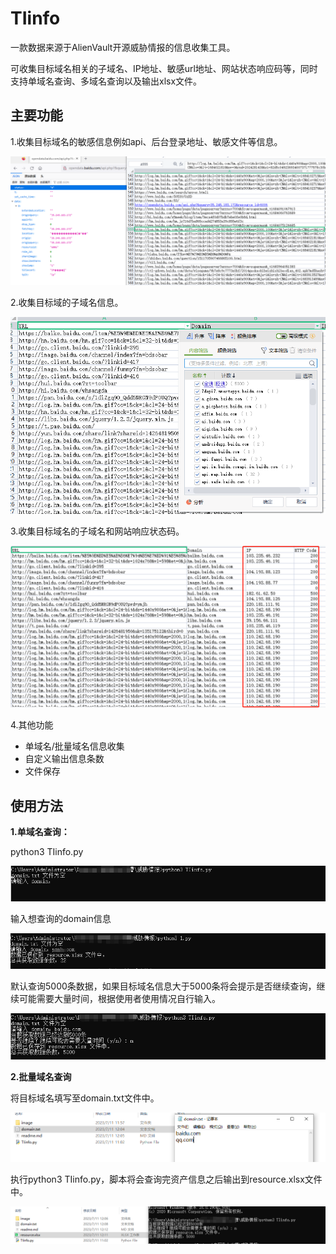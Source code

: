 # TIinfo

一款数据来源于AlienVault开源威胁情报的信息收集工具。

可收集目标域名相关的子域名、IP地址、敏感url地址、网站状态响应码等，同时支持单域名查询、多域名查询以及输出xlsx文件。

## 主要功能

1.收集目标域名的敏感信息例如api、后台登录地址、敏感文件等信息。

![](image/1.png)

2.收集目标域的子域名信息。

![](image/2.png)

3.收集目标域名的子域名和网站响应状态码。

![](image/3.png)

4.其他功能

- 单域名/批量域名信息收集
- 自定义输出信息条数
- 文件保存

## 使用方法

**1.单域名查询：**

python3 TIinfo.py

![](image/4.png)

输入想查询的domain信息

![](image/5.png)

默认查询5000条数据，如果目标域名信息大于5000条将会提示是否继续查询，继续可能需要大量时间，根据使用者使用情况自行输入。

![](image/6.png)

**2.批量域名查询**

将目标域名填写至domain.txt文件中。

![](image\7.png)

执行python3 TIinfo.py，脚本将会查询完资产信息之后输出到resource.xlsx文件中。

![](image\8.png)



